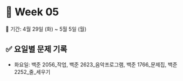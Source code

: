 ﻿# 📘 Week 05

<!-- 기간 시작 -->
📆 기간: 4월 29일 (화) ~ 5월 5일 (월)
<!-- 기간 끝 -->

<!-- 요일별 기록 시작 -->
## ✅ 요일별 문제 기록
- 화요일: 백준 2056_작업, 백준 2623_음악프로그램, 백준 1766_문제집, 백준 2252_줄_세우기
<!-- 요일별 기록 끝 -->